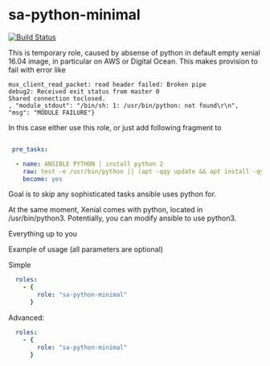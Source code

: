 sa-python-minimal
=================

[![Build Status](https://travis-ci.org/softasap/sa-python-minimal.svg?branch=master)](https://travis-ci.org/softasap/sa-python-minimal)


This is temporary role, caused by absense of python in default empty xenial 16.04 image, in particular on AWS or Digital Ocean.
This makes provision to fail with error like

```
mux_client_read_packet: read header failed: Broken pipe
debug2: Received exit status from master 0
Shared connection toclosed.
, "module_stdout": "/bin/sh: 1: /usr/bin/python: not found\r\n", "msg": "MODULE FAILURE"}
```

In this case either use this role, or just add following fragment to 

```YAML

 pre_tasks:

  - name: ANSIBLE PYTHON | install python 2
    raw: test -e /usr/bin/python || (apt -qqy update && apt install -qy python-minimal) 
    become: yes
```

Goal is to skip any sophisticated tasks ansible uses python for.

At the same moment, Xenial comes with python, located in /usr/bin/python3.
Potentially, you can modify ansible to use python3.

Everything up to you


Example of usage (all parameters are optional)

Simple

```YAML
  roles:
    - {
        role: "sa-python-minimal"
      }
```


Advanced:


```YAML
  roles:
    - {
        role: "sa-python-minimal"
      }
```





